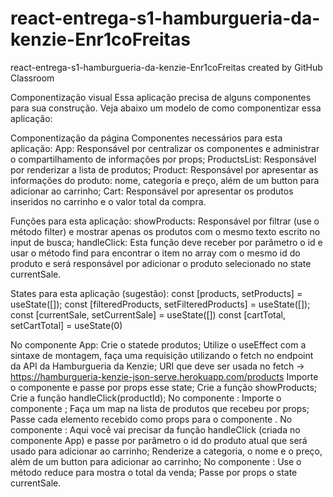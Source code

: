# react-entrega-s1-hamburgueria-da-kenzie-Enr1coFreitas
react-entrega-s1-hamburgueria-da-kenzie-Enr1coFreitas created by GitHub Classroom


Componentização visual
Essa aplicação precisa de alguns componentes para sua construção. Veja abaixo um modelo de como componentizar essa aplicação:

Componentização da página
Componentes necessários para esta aplicação:
App: Responsável por centralizar os componentes e administrar o compartilhamento de informações por props;
ProductsList: Responsável por renderizar a lista de produtos;
Product: Responsável por apresentar as informações do produto: nome, categoria e preço, além de um button para adicionar ao carrinho;
Cart: Responsável por apresentar os produtos inseridos no carrinho e o valor total da compra.


Funções para esta aplicação:
showProducts: Responsável por filtrar (use o método filter) e mostrar apenas os produtos com o mesmo texto escrito no input de busca;
handleClick: Esta função deve receber por parâmetro o id e usar o método find para encontrar o item no array com o mesmo id do produto e será responsável por adicionar o produto selecionado no state currentSale.


States para esta aplicação (sugestão):
const [products, setProducts] = useState([]);
const [filteredProducts, setFilteredProducts] = useState([]);
const [currentSale, setCurrentSale] = useState([])
const [cartTotal, setCartTotal] = useState(0)


No componente App:
Crie o statede produtos;
Utilize o useEffect com a sintaxe de montagem, faça uma requisição utilizando o fetch no endpoint da API da Hamburgueria da Kenzie; URI que deve ser usada no fetch -> https://hamburgueria-kenzie-json-serve.herokuapp.com/products
Importe o componente <ProductsList/> e passe por props esse state;
Crie a função showProducts;
Crie a função handleClick(productId);
No componente <ProductsList />:
Importe o componente <Product />;
Faça um map na lista de produtos que recebeu por props;
Passe cada elemento recebido como props para o componente <Product />.
No componente <Product />:
Aqui você vai precisar da função handleClick (criada no componente App) e passe por parâmetro o id do produto atual que será usado para adicionar ao carrinho;
Renderize a categoria, o nome e o preço, além de um button para adicionar ao carrinho;
No componente <Cart />:
Use o método reduce para mostra o total da venda;
Passe por props o state currentSale.
